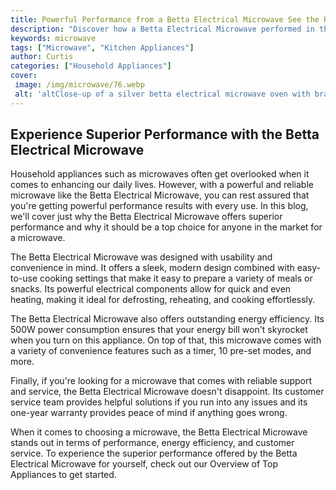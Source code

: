```yaml
---
title: Powerful Performance from a Betta Electrical Microwave See the Results Here
description: "Discover how a Betta Electrical Microwave performed in this blog post with powerful results that you wont want to miss Find out the verdict today"
keywords: microwave
tags: ["Microwave", "Kitchen Appliances"]
author: Curtis
categories: ["Household Appliances"]
cover: 
 image: /img/microwave/76.webp
 alt: 'altClose-up of a silver betta electrical microwave oven with branding on the front'
---
```

## Experience Superior Performance with the Betta Electrical Microwave
Household appliances such as microwaves often get overlooked when it comes to enhancing our daily lives. However, with a powerful and reliable microwave like the Betta Electrical Microwave, you can rest assured that you're getting powerful performance results with every use. In this blog, we'll cover just why the Betta Electrical Microwave offers superior performance and why it should be a top choice for anyone in the market for a microwave. 

The Betta Electrical Microwave was designed with usability and convenience in mind. It offers a sleek, modern design combined with easy-to-use cooking settings that make it easy to prepare a variety of meals or snacks. Its powerful electrical components allow for quick and even heating, making it ideal for defrosting, reheating, and cooking effortlessly.

The Betta Electrical Microwave also offers outstanding energy efficiency. Its 500W power consumption ensures that your energy bill won't skyrocket when you turn on this appliance. On top of that, this microwave comes with a variety of convenience features such as a timer, 10 pre-set modes, and more. 

Finally, if you're looking for a microwave that comes with reliable support and service, the Betta Electrical Microwave doesn't disappoint. Its customer service team provides helpful solutions if you run into any issues and its one-year warranty provides peace of mind if anything goes wrong. 

When it comes to choosing a microwave, the Betta Electrical Microwave stands out in terms of performance, energy efficiency, and customer service. To experience the superior performance offered by the Betta Electrical Microwave for yourself, check out our Overview of Top Appliances to get started.
